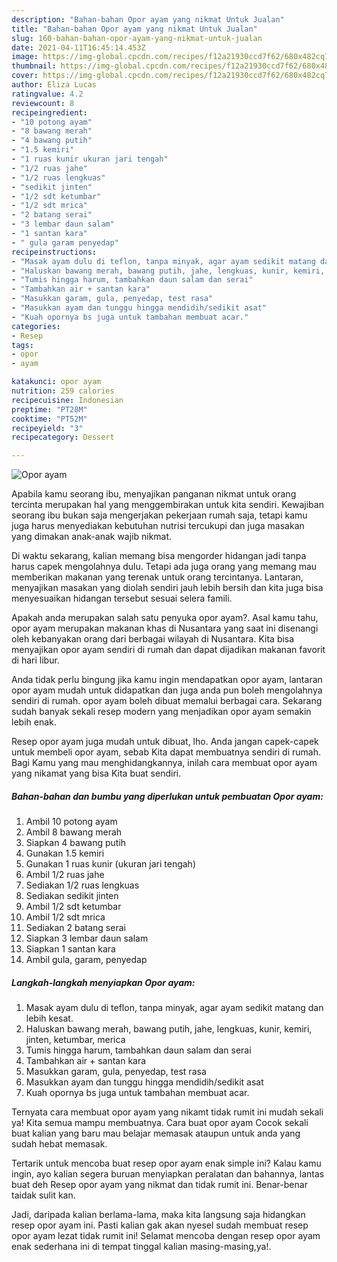 ```yaml
---
description: "Bahan-bahan Opor ayam yang nikmat Untuk Jualan"
title: "Bahan-bahan Opor ayam yang nikmat Untuk Jualan"
slug: 160-bahan-bahan-opor-ayam-yang-nikmat-untuk-jualan
date: 2021-04-11T16:45:14.453Z
image: https://img-global.cpcdn.com/recipes/f12a21930ccd7f62/680x482cq70/opor-ayam-foto-resep-utama.jpg
thumbnail: https://img-global.cpcdn.com/recipes/f12a21930ccd7f62/680x482cq70/opor-ayam-foto-resep-utama.jpg
cover: https://img-global.cpcdn.com/recipes/f12a21930ccd7f62/680x482cq70/opor-ayam-foto-resep-utama.jpg
author: Eliza Lucas
ratingvalue: 4.2
reviewcount: 8
recipeingredient:
- "10 potong ayam"
- "8 bawang merah"
- "4 bawang putih"
- "1.5 kemiri"
- "1 ruas kunir ukuran jari tengah"
- "1/2 ruas jahe"
- "1/2 ruas lengkuas"
- "sedikit jinten"
- "1/2 sdt ketumbar"
- "1/2 sdt mrica"
- "2 batang serai"
- "3 lembar daun salam"
- "1 santan kara"
- " gula garam penyedap"
recipeinstructions:
- "Masak ayam dulu di teflon, tanpa minyak, agar ayam sedikit matang dan lebih kesat."
- "Haluskan bawang merah, bawang putih, jahe, lengkuas, kunir, kemiri, jinten, ketumbar, merica"
- "Tumis hingga harum, tambahkan daun salam dan serai"
- "Tambahkan air + santan kara"
- "Masukkan garam, gula, penyedap, test rasa"
- "Masukkan ayam dan tunggu hingga mendidih/sedikit asat"
- "Kuah opornya bs juga untuk tambahan membuat acar."
categories:
- Resep
tags:
- opor
- ayam

katakunci: opor ayam 
nutrition: 259 calories
recipecuisine: Indonesian
preptime: "PT28M"
cooktime: "PT52M"
recipeyield: "3"
recipecategory: Dessert

---
```



![Opor ayam](https://img-global.cpcdn.com/recipes/f12a21930ccd7f62/680x482cq70/opor-ayam-foto-resep-utama.jpg)

Apabila kamu seorang ibu, menyajikan panganan nikmat untuk orang tercinta merupakan hal yang menggembirakan untuk kita sendiri. Kewajiban seorang ibu bukan saja mengerjakan pekerjaan rumah saja, tetapi kamu juga harus menyediakan kebutuhan nutrisi tercukupi dan juga masakan yang dimakan anak-anak wajib nikmat.

Di waktu  sekarang, kalian memang bisa mengorder hidangan jadi tanpa harus capek mengolahnya dulu. Tetapi ada juga orang yang memang mau memberikan makanan yang terenak untuk orang tercintanya. Lantaran, menyajikan masakan yang diolah sendiri jauh lebih bersih dan kita juga bisa menyesuaikan hidangan tersebut sesuai selera famili. 



Apakah anda merupakan salah satu penyuka opor ayam?. Asal kamu tahu, opor ayam merupakan makanan khas di Nusantara yang saat ini disenangi oleh kebanyakan orang dari berbagai wilayah di Nusantara. Kita bisa menyajikan opor ayam sendiri di rumah dan dapat dijadikan makanan favorit di hari libur.

Anda tidak perlu bingung jika kamu ingin mendapatkan opor ayam, lantaran opor ayam mudah untuk didapatkan dan juga anda pun boleh mengolahnya sendiri di rumah. opor ayam boleh dibuat memalui berbagai cara. Sekarang sudah banyak sekali resep modern yang menjadikan opor ayam semakin lebih enak.

Resep opor ayam juga mudah untuk dibuat, lho. Anda jangan capek-capek untuk membeli opor ayam, sebab Kita dapat membuatnya sendiri di rumah. Bagi Kamu yang mau menghidangkannya, inilah cara membuat opor ayam yang nikamat yang bisa Kita buat sendiri.

<!--inarticleads1-->

##### Bahan-bahan dan bumbu yang diperlukan untuk pembuatan Opor ayam:

1. Ambil 10 potong ayam
1. Ambil 8 bawang merah
1. Siapkan 4 bawang putih
1. Gunakan 1.5 kemiri
1. Gunakan 1 ruas kunir (ukuran jari tengah)
1. Ambil 1/2 ruas jahe
1. Sediakan 1/2 ruas lengkuas
1. Sediakan sedikit jinten
1. Ambil 1/2 sdt ketumbar
1. Ambil 1/2 sdt mrica
1. Sediakan 2 batang serai
1. Siapkan 3 lembar daun salam
1. Siapkan 1 santan kara
1. Ambil  gula, garam, penyedap




<!--inarticleads2-->

##### Langkah-langkah menyiapkan Opor ayam:

1. Masak ayam dulu di teflon, tanpa minyak, agar ayam sedikit matang dan lebih kesat.
1. Haluskan bawang merah, bawang putih, jahe, lengkuas, kunir, kemiri, jinten, ketumbar, merica
1. Tumis hingga harum, tambahkan daun salam dan serai
1. Tambahkan air + santan kara
1. Masukkan garam, gula, penyedap, test rasa
1. Masukkan ayam dan tunggu hingga mendidih/sedikit asat
1. Kuah opornya bs juga untuk tambahan membuat acar.




Ternyata cara membuat opor ayam yang nikamt tidak rumit ini mudah sekali ya! Kita semua mampu membuatnya. Cara buat opor ayam Cocok sekali buat kalian yang baru mau belajar memasak ataupun untuk anda yang sudah hebat memasak.

Tertarik untuk mencoba buat resep opor ayam enak simple ini? Kalau kamu ingin, ayo kalian segera buruan menyiapkan peralatan dan bahannya, lantas buat deh Resep opor ayam yang nikmat dan tidak rumit ini. Benar-benar taidak sulit kan. 

Jadi, daripada kalian berlama-lama, maka kita langsung saja hidangkan resep opor ayam ini. Pasti kalian gak akan nyesel sudah membuat resep opor ayam lezat tidak rumit ini! Selamat mencoba dengan resep opor ayam enak sederhana ini di tempat tinggal kalian masing-masing,ya!.

